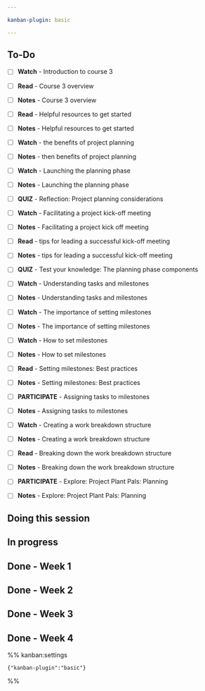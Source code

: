 ```yaml
---

kanban-plugin: basic

---
```


## To-Do

- [ ] **Watch** - Introduction to course 3
- [ ] **Read** - Course 3 overview
- [ ] **Notes** - Course 3 overview
- [ ] **Read** - Helpful resources to get started
- [ ] **Notes** - Helpful resources to get started
- [ ] **Watch** - the benefits of project planning
- [ ] **Notes** - then benefits of project planning
- [ ] **Watch** - Launching the planning phase
- [ ] **Notes** - Launching the planning phase
- [ ] **QUIZ** - Reflection: Project planning considerations
- [ ] **Watch** - Facilitating a project kick-off meeting
- [ ] **Notes** - Facilitating a project kick off meeting
- [ ] **Read** - tips for leading a successful kick-off meeting
- [ ] **Notes** - tips for leading a successful kick-off meeting
- [ ] **QUIZ** - Test your knowledge: The planning phase components
- [ ] **Watch** - Understanding tasks and milestones
- [ ] **Notes** - Understanding tasks and milestones
- [ ] **Watch** - The importance of setting milestones
- [ ] **Notes** - The importance of setting milestones
- [ ] **Watch** - How to set milestones
- [ ] **Notes** - How to set milestones
- [ ] **Read** - Setting milestones: Best practices
- [ ] **Notes** - Setting milestones: Best practices
- [ ] **PARTICIPATE** - Assigning tasks to milestones
- [ ] **Notes** - Assigning tasks to milestones
- [ ] **Watch** - Creating a work breakdown structure
- [ ] **Notes** - Creating a work breakdown structure
- [ ] **Read** - Breaking down the work breakdown structure
- [ ] **Notes** - Breaking down the work breakdown structure
- [ ] **PARTICIPATE** - Explore: Project Plant Pals: Planning
- [ ] **Notes** - Explore: Project Plant Pals: Planning


## Doing this session



## In progress



## Done - Week 1



## Done - Week 2



## Done - Week 3



## Done - Week 4





%% kanban:settings
```
{"kanban-plugin":"basic"}
```
%%